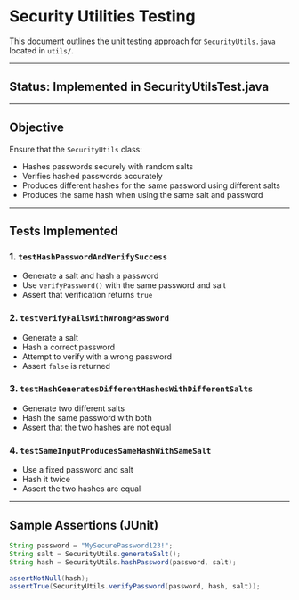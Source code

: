 # Security Utilities Testing

This document outlines the unit testing approach for `SecurityUtils.java` located in `utils/`.

---

## Status: Implemented in SecurityUtilsTest.java

---

## Objective

Ensure that the `SecurityUtils` class:
- Hashes passwords securely with random salts
- Verifies hashed passwords accurately
- Produces different hashes for the same password using different salts
- Produces the same hash when using the same salt and password

---

## Tests Implemented

### 1. `testHashPasswordAndVerifySuccess`
- Generate a salt and hash a password
- Use `verifyPassword()` with the same password and salt
- Assert that verification returns `true`

### 2. `testVerifyFailsWithWrongPassword`
- Generate a salt
- Hash a correct password
- Attempt to verify with a wrong password
- Assert `false` is returned

### 3. `testHashGeneratesDifferentHashesWithDifferentSalts`
- Generate two different salts
- Hash the same password with both
- Assert that the two hashes are not equal

### 4. `testSameInputProducesSameHashWithSameSalt`
- Use a fixed password and salt
- Hash it twice
- Assert the two hashes are equal

---

## Sample Assertions (JUnit)

```java
String password = "MySecurePassword123!";
String salt = SecurityUtils.generateSalt();
String hash = SecurityUtils.hashPassword(password, salt);

assertNotNull(hash);
assertTrue(SecurityUtils.verifyPassword(password, hash, salt));
